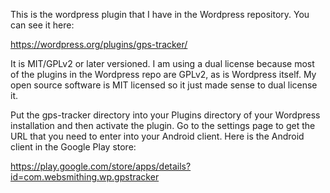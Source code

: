 This is the wordpress plugin that I have in the Wordpress repository. You can see it here:

https://wordpress.org/plugins/gps-tracker/

It is MIT/GPLv2 or later versioned. I am using a dual license because most of the plugins in the Wordpress repo are GPLv2, as is Wordpress itself. My open source software is MIT licensed so it just made sense to dual license it.

Put the gps-tracker directory into your Plugins directory of your Wordpress installation and then activate the plugin. Go to the settings page to get the URL that you need to enter into your Android client. Here is the Android client in the Google Play store:

https://play.google.com/store/apps/details?id=com.websmithing.wp.gpstracker

